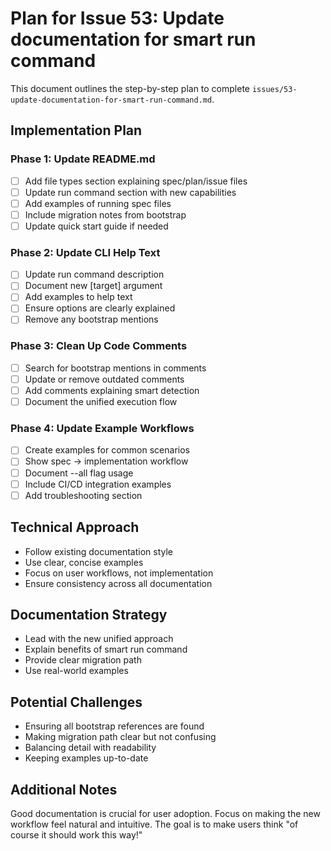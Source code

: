 # Plan for Issue 53: Update documentation for smart run command

This document outlines the step-by-step plan to complete `issues/53-update-documentation-for-smart-run-command.md`.

## Implementation Plan

### Phase 1: Update README.md
- [ ] Add file types section explaining spec/plan/issue files
- [ ] Update run command section with new capabilities
- [ ] Add examples of running spec files
- [ ] Include migration notes from bootstrap
- [ ] Update quick start guide if needed

### Phase 2: Update CLI Help Text
- [ ] Update run command description
- [ ] Document new [target] argument
- [ ] Add examples to help text
- [ ] Ensure options are clearly explained
- [ ] Remove any bootstrap mentions

### Phase 3: Clean Up Code Comments
- [ ] Search for bootstrap mentions in comments
- [ ] Update or remove outdated comments
- [ ] Add comments explaining smart detection
- [ ] Document the unified execution flow

### Phase 4: Update Example Workflows
- [ ] Create examples for common scenarios
- [ ] Show spec → implementation workflow
- [ ] Document --all flag usage
- [ ] Include CI/CD integration examples
- [ ] Add troubleshooting section

## Technical Approach
- Follow existing documentation style
- Use clear, concise examples
- Focus on user workflows, not implementation
- Ensure consistency across all documentation

## Documentation Strategy
- Lead with the new unified approach
- Explain benefits of smart run command
- Provide clear migration path
- Use real-world examples

## Potential Challenges
- Ensuring all bootstrap references are found
- Making migration path clear but not confusing
- Balancing detail with readability
- Keeping examples up-to-date

## Additional Notes
Good documentation is crucial for user adoption. Focus on making the new workflow feel natural and intuitive. The goal is to make users think "of course it should work this way!"
